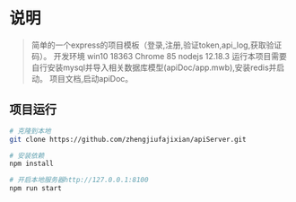 # 说明

>  简单的一个express的项目模板（登录,注册,验证token,api_log,获取验证码）。
>  开发环境 win10 18363  Chrome 85 nodejs 12.18.3
>  运行本项目需要自行安装mysql并导入相关数据库模型(apiDoc/app.mwb),安装redis并启动。
>  项目文档,启动apiDoc。

## 项目运行
``` bash
# 克隆到本地
git clone https://github.com/zhengjiufajixian/apiServer.git

# 安装依赖
npm install

# 开启本地服务器http://127.0.0.1:8100
npm run start
